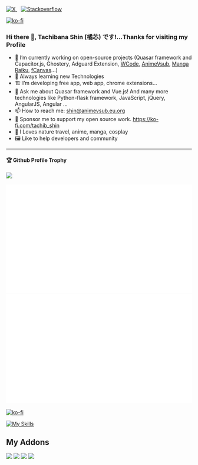 <p>
  <a href="https://twitter.com/tachib_shin">
    <img src="https://img.shields.io/twitter/follow/tachib_shin?label=Follow%20Tachibana%20Shin&style=social" alt="X">
  </a>&ensp;
  <a href="https://stackoverflow.com/users/12342919/tachibana-shin?tab=profile">
    <img src="https://img.shields.io/stackexchange/stackoverflow/r/12342919?color=orange" alt="Stackoverflow">
  </a>
</p>

[![ko-fi](https://ko-fi.com/img/githubbutton_sm.svg)](https://ko-fi.com/P5P3MM3H6)


### Hi there 👋, Tachibana Shin (橘芯) です!...Thanks for visiting my Profile


- 🔭 I’m currently working on open-source projects (Quasar framework and Capacitor.js, Ghostery, Adguard Extension,  [WCode](https://github.com/wcode), [AnimeVsub](https://github.com/anime-vsub), [Manga Raiku](https://github.com/manga-raiku), [fCanvas](https://github.com/fcanvas)...)
- 🌱 Always learning new Technologies
- 🏗 I’m developing free app, web app, chrome extensions...
- 💬 Ask me about Quasar framework and Vue.js! And many more technologies like Python-flask framework, JavaScript, jQuery, AngularJS, Angular ...
- 📫 How to reach me: shin@animevsub.eu.org
- 💖 Sponsor me to support my open source work. https://ko-fi.com/tachib_shin
- 🌴 I Loves nature travel, anime, manga, cosplay
- 🖼️ Like to help developers and community
---

<div>
  <h4>🏆 Github Profile Trophy</h4>
  <img src="https://github-profile-trophy.vercel.app/?username=tachibana-shin&theme=dark&column=7"/>
</div>

![status](https://github.com/tachibana-shin/github-stats/blob/master/generated/overview.svg#gh-dark-mode-only)
![languages-all](https://github.com/tachibana-shin/github-stats/blob/master/generated/languages.svg#gh-dark-mode-only)
<!-- ![stats](https://github-readme-stats.vercel.app/api?username=tachibana-shin&show_icons=true&theme=highcontrast&hide_border=true) -->
<!-- ![languages](https://github-readme-stats.vercel.app/api/top-langs/?username=tachibana-shin&layout=compact&theme=highcontrast&hide_border=true) -->
<!-- ![top](https://github-profile-summary-cards.vercel.app/api/cards/profile-details?username=tachibana-shin&theme=radical) -->
<!-- ![rank](https://github-readme-streak-stats.herokuapp.com/?user=tachibana-shin&theme=yellowdark&hide_border=true)
![activity](https://activity-graph.herokuapp.com/graph?username=tachibana-shin&bg_color=000000&color=D9D9D9&line=FCFF00&point=FFFFFF&hide_border=true) -->
<!-- ![trophy](https://github-profile-trophy.vercel.app/?username=tachibana-shin&row=2&column=3&theme=dark_lover) -->

[![ko-fi](https://ko-fi.com/img/githubbutton_sm.svg)](https://ko-fi.com/P5P3MM3H6)

[![My Skills](
https://skillicons.dev/icons?i=ts,babel,regex,rollupjs,vite,vitest,vue,nuxtjs,pnpm,react,svelte,lit,alpinejs,jquery,jest,cypress,selenium,bun,elysia,fastapi,deno,rust,cpp,lua,ocaml,wasm,php,laravel,mysql,postgres,sqlite,supabase,flutter,dart,swift,firebase,netlify,bootstrap,sass,windicss,pug,apple,arduino,astro,bash,bots,powershell,py,graphql,vscode,vim
)](https://skillicons.dev)

## My Addons
[![](https://github-readme-stats.vercel.app/api/pin/?username=tachibana-shin&repo=hako-epub-extension&theme=dark)](https://github.com/tachibana-shin/hako-epub-extension)
[![](https://github-readme-stats.vercel.app/api/pin/?username=tachibana-shin&repo=rakuyomi&theme=dark&description_lines_count=3)](https://github.com/tachibana-shin/rakuyomi)
[![](https://github-readme-stats.vercel.app/api/pin/?username=tachibana-shin&repo=kosync-typescript&theme=dark)](https://github.com/tachibana-shin/kosync-typescript)
[![](https://github-readme-stats.vercel.app/api/pin/?username=tachibana-shin&repo=cuutruyen_decryper&theme=dark)](https://github.com/tachibana-shin/cuutruyen_decryper)

